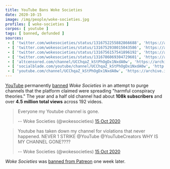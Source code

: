 ```yaml
---
title: YouTube Bans Woke Societies
date: 2020-10-15
image: /img/people/woke-societies.jpg
profiles: [ woke-societies ]
corpos: [ youtube ]
tags: [ banned, defunded ]
sources:
 - [ 'twitter.com/wokesocieties/status/1316752255882866688', 'https://archive.is/A2nb0' ]
 - [ 'twitter.com/wokesocieties/status/1316752938015043586', 'https://archive.is/1pMeO' ]
 - [ 'twitter.com/wokesocieties/status/1316756157541896192', 'https://archive.is/DRLQQ' ]
 - [ 'twitter.com/wokesocieties/status/1316786069304729601', 'https://archive.is/hmqtz' ]
 - [ 'altcensored.com/channel/UCChqaZ_kStPhOgDx1NxdA0w', 'https://archive.is/NRT03' ]
 - [ 'socialblade.com/youtube/channel/UCChqaZ_kStPhOgDx1NxdA0w', 'http://web.archive.org/web/20201102182502/https://socialblade.com/youtube/channel/UCChqaZ_kStPhOgDx1NxdA0w' ]
 - [ 'youtube.com/channel/UCChqaZ_kStPhOgDx1NxdA0w', 'https://archive.is/1Oa5R/image' ]
---
```


[YouTube](/youtube/) permanently [banned](/tags/banned/) _Woke Societies_ in an
attempt to purge channels that the platform claimed were spreading "harmful
conspiracy theories." The year and a half old channel had about **108k
subscribers** and over **4.5 million total views** across 192 videos.

> Everyone my Youtube channel is gone.
>
> -- Woke Societies (@wokesocieties) [15 Oct 2020](https://archive.is/A2nb0)

> Youtube has taken down my channel for violations that never happened. NEVER 1
> STRIKE @YouTube @YouTubeCreators WHY IS MY CHANNEL GONE????
>
> -- Woke Societies (@wokesocieties) [15 Oct 2020](https://archive.is/1pMeO)

_Woke Societies_ was [banned from Patreon](/events/patreon-bans-woke-societies/) one week later.
